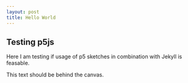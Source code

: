 ```yaml
---
layout: post
title: Hello World
---
```


## Testing p5js
Here I am testing if usage of p5 sketches in combination with Jekyll is feasable.

<div id="sketch-holder"></div>
<script language="javascript" type="text/javascript" src="https://cdnjs.cloudflare.com/ajax/libs/p5.js/1.4.1/p5.min.js"></script>
<script language="javascript" type="text/javascript" src="/assets/scripts/sketch.js"></script>

This text should be behind the canvas.
